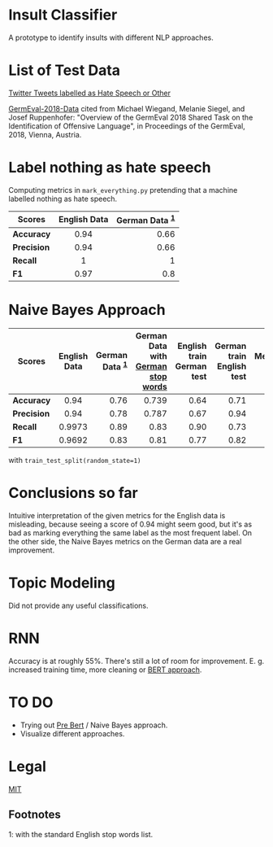 # Insult Classifier
A prototype to identify insults with different NLP approaches.

# List of Test Data
[Twitter Tweets labelled as Hate Speech or Other](https://github.com/t-davidson/hate-speech-and-offensive-language/tree/master/data)

[GermEval-2018-Data](https://github.com/uds-lsv/GermEval-2018-Data) cited from Michael Wiegand, Melanie Siegel, and Josef Ruppenhofer: "Overview of the GermEval 2018 Shared Task on the Identification of Offensive Language", in Proceedings of the GermEval, 2018, Vienna, Austria.

# Label nothing as hate speech

Computing metrics in `mark_everything.py` pretending that a machine labelled nothing as hate speech.

| Scores        | English Data           | German Data <sup>[1](#myfootnote1)</sup> |
| ------------- |:-------------:| -----:|
| **Accuracy**      | 0.94      | 0.66  |
| **Precision**     | 0.94      | 0.66  |
| **Recall**        | 1         | 1  |
| **F1**            | 0.97    | 0.8  |

# Naive Bayes Approach

| Scores        | English Data           | German Data <sup>[1](#myfootnote1)</sup> | German Data with [German stop words](https://github.com/gosia-malgosia/german-stop-words) | English train German test | German train English test | Merged data
| ------------- |:-------------:| -----:|-----:|  -----:|-----:|-----:|
| **Accuracy**      | 0.94      | 0.76  |0.739 |  0.64  |0.71 |0.86 |
| **Precision**     | 0.94      | 0.78  |0.787 |  0.67  |0.94 |0.94 |
| **Recall**        | 0.9973    | 0.89  |0.83  |  0.90  |0.73 |0.89 |
| **F1**            | 0.9692    | 0.83  |0.81  |  0.77  |0.82 |0.92 |

with `train_test_split(random_state=1)`

# Conclusions so far

Intuitive interpretation of the given metrics for the English data is misleading, because seeing a score of 0.94 might seem good,
but it's as bad as marking everything the same label as the most frequent label. On the other side, the Naive Bayes metrics on the German data are a real improvement.


# Topic Modeling

Did not provide any useful classifications.

# RNN

Accuracy is at roughly 55%. There's still a lot of room for improvement. E. g. increased training time, more cleaning or [BERT approach](https://www.kaggle.com/c/jigsaw-multilingual-toxic-comment-classification).

# TO DO

- Trying out [Pre Bert](https://github.com/jalammar/jalammar.github.io/blob/master/notebooks/bert/A_Visual_Notebook_to_Using_BERT_for_the_First_Time.ipynb) / Naive Bayes approach.
- Visualize different approaches.

# Legal
[MIT](https://github.com/not-a-lawyer/insult_classifier/blob/master/LICENSE)

## Footnotes
<a name="myfootnote1">1</a>: with the standard English stop words list.
